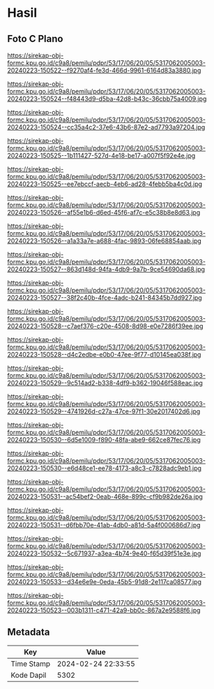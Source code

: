 # Hasil

## Foto C Plano

https://sirekap-obj-formc.kpu.go.id/c9a8/pemilu/pdpr/53/17/06/20/05/5317062005003-20240223-150522--f9270af4-fe3d-466d-9961-6164d83a3880.jpg

https://sirekap-obj-formc.kpu.go.id/c9a8/pemilu/pdpr/53/17/06/20/05/5317062005003-20240223-150524--f48443d9-d5ba-42d8-b43c-36cbb75a4009.jpg

https://sirekap-obj-formc.kpu.go.id/c9a8/pemilu/pdpr/53/17/06/20/05/5317062005003-20240223-150524--cc35a4c2-37e6-43b6-87e2-ad7793a97204.jpg

https://sirekap-obj-formc.kpu.go.id/c9a8/pemilu/pdpr/53/17/06/20/05/5317062005003-20240223-150525--1b111427-527d-4e18-be17-a007f5f92e4e.jpg

https://sirekap-obj-formc.kpu.go.id/c9a8/pemilu/pdpr/53/17/06/20/05/5317062005003-20240223-150525--ee7ebccf-aecb-4eb6-ad28-4febb5ba4c0d.jpg

https://sirekap-obj-formc.kpu.go.id/c9a8/pemilu/pdpr/53/17/06/20/05/5317062005003-20240223-150526--af55e1b6-d6ed-45f6-af7c-e5c38b8e8d63.jpg

https://sirekap-obj-formc.kpu.go.id/c9a8/pemilu/pdpr/53/17/06/20/05/5317062005003-20240223-150526--a1a33a7e-a688-4fac-9893-06fe68854aab.jpg

https://sirekap-obj-formc.kpu.go.id/c9a8/pemilu/pdpr/53/17/06/20/05/5317062005003-20240223-150527--863d148d-94fa-4db9-9a7b-9ce54690da68.jpg

https://sirekap-obj-formc.kpu.go.id/c9a8/pemilu/pdpr/53/17/06/20/05/5317062005003-20240223-150527--38f2c40b-4fce-4adc-b241-84345b7dd927.jpg

https://sirekap-obj-formc.kpu.go.id/c9a8/pemilu/pdpr/53/17/06/20/05/5317062005003-20240223-150528--c7aef376-c20e-4508-8d98-e0e7286f39ee.jpg

https://sirekap-obj-formc.kpu.go.id/c9a8/pemilu/pdpr/53/17/06/20/05/5317062005003-20240223-150528--d4c2edbe-e0b0-47ee-9f77-d10145ea038f.jpg

https://sirekap-obj-formc.kpu.go.id/c9a8/pemilu/pdpr/53/17/06/20/05/5317062005003-20240223-150529--9c514ad2-b338-4df9-b362-19046f588eac.jpg

https://sirekap-obj-formc.kpu.go.id/c9a8/pemilu/pdpr/53/17/06/20/05/5317062005003-20240223-150529--4741926d-c27a-47ce-97f1-30e2017402d6.jpg

https://sirekap-obj-formc.kpu.go.id/c9a8/pemilu/pdpr/53/17/06/20/05/5317062005003-20240223-150530--6d5e1009-f890-48fa-abe9-662ce87fec76.jpg

https://sirekap-obj-formc.kpu.go.id/c9a8/pemilu/pdpr/53/17/06/20/05/5317062005003-20240223-150530--e6d48ce1-ee78-4173-a8c3-c7828adc9eb1.jpg

https://sirekap-obj-formc.kpu.go.id/c9a8/pemilu/pdpr/53/17/06/20/05/5317062005003-20240223-150531--ac54bef2-0eab-468e-899c-cf9b982de26a.jpg

https://sirekap-obj-formc.kpu.go.id/c9a8/pemilu/pdpr/53/17/06/20/05/5317062005003-20240223-150531--d6fbb70e-41ab-4db0-a81d-5a4f000686d7.jpg

https://sirekap-obj-formc.kpu.go.id/c9a8/pemilu/pdpr/53/17/06/20/05/5317062005003-20240223-150532--5c671937-a3ea-4b74-9e40-f65d39f51e3e.jpg

https://sirekap-obj-formc.kpu.go.id/c9a8/pemilu/pdpr/53/17/06/20/05/5317062005003-20240223-150533--d34e6e9e-0eda-45b5-91d8-2e117ca08577.jpg

https://sirekap-obj-formc.kpu.go.id/c9a8/pemilu/pdpr/53/17/06/20/05/5317062005003-20240223-150523--003b1311-c471-42a9-bb0c-867a2e9588f6.jpg


## Metadata

| Key        | Value               |
| ---------- | ------------------- |
| Time Stamp | 2024-02-24 22:33:55 |
| Kode Dapil | 5302                |



